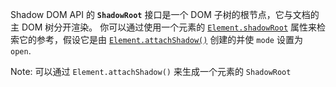 Shadow DOM API 的 **`ShadowRoot`** 接口是一个 DOM 子树的根节点，它与文档的主 DOM 树分开渲染。
你可以通过使用一个元素的 [`Element.shadowRoot`](https://developer.mozilla.org/zh-CN/docs/Web/API/Element/shadowRoot) 属性来检索它的参考，假设它是由 [`Element.attachShadow()`](https://developer.mozilla.org/zh-CN/docs/Web/API/Element/attachShadow) 创建的并使 `mode` 设置为 `open`.

Note: 可以通过 `Element.attachShadow()` 来生成一个元素的 `ShadowRoot`